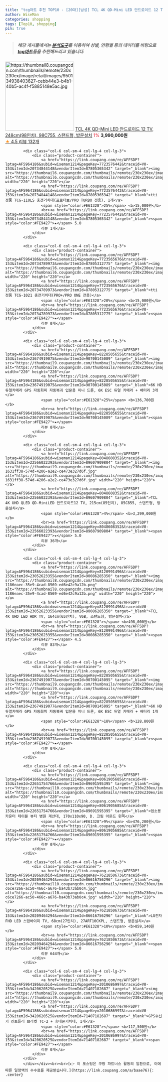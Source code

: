 ```yaml
---
title: "tcg마트 추천 TOP10 - [20대][남성] TCL 4K QD-Mini LED 안드로이드 12 TV, 248cm(98인치), 98C755, 스탠드형, 방문설치"
author: WiseMan
categories: shopping
tags: [Top10, shopping]
pin: true
---
```


> ##### 해당 게시물에서는 [**분석도구**](https://itemscout.io/)를 이용하여 **성별**, **연령별** 등의 데이터를 바탕으로 [**tcg마트**](https://link.coupang.com/a/baae76)들을 추천해드리고 있습니다.
<div class="container"><div class="row">
            <div class="col-6 col-sm-4 col-lg-4 col-lg-3">
                <div class="product-container">
                    <a href="https://link.coupang.com/re/AFFSDP?lptag=AF5964186&subid=wiseman1214&pageKey=7856429129&traceid=V0-153&itemId=22616128827&vendorItemId=89644551566" target="_blank"><img src="https://thumbnail8.coupangcdn.com/thumbnails/remote/230x230ex/image/retail/images/950134938403627-cebb44e3-b4b1-40b5-ac4f-f5885148e5ac.jpg" alt="https://thumbnail8.coupangcdn.com/thumbnails/remote/230x230ex/image/retail/images/950134938403627-cebb44e3-b4b1-40b5-ac4f-f5885148e5ac.jpg" width="220" height="220"></a>
                    <a href="https://link.coupang.com/re/AFFSDP?lptag=AF5964186&subid=wiseman1214&pageKey=7856429129&traceid=V0-153&itemId=22616128827&vendorItemId=89644551566" target="_blank">TCL 4K QD-Mini LED 안드로이드 12 TV, 248cm(98인치), 98C755, 스탠드형, 방문설치</a>
                    <span style="color:#E61328">1%</span> <b>3,990,000원</b>
                    <br><a href="https://link.coupang.com/re/AFFSDP?lptag=AF5964186&subid=wiseman1214&pageKey=7856429129&traceid=V0-153&itemId=22616128827&vendorItemId=89644551566" target="_blank"><span style="color:#FE9427">★</span> 4.5
                    리뷰 132개</a>
                </div>
            </div>
            
            <div class="col-6 col-sm-4 col-lg-4 col-lg-3">
                <div class="product-container">
                    <a href="https://link.coupang.com/re/AFFSDP?lptag=AF5964186&subid=wiseman1214&pageKey=7723576442&traceid=V0-153&itemId=20734844148&vendorItemId=87805365342" target="_blank"><img src="https://thumbnail6.coupangcdn.com/thumbnails/remote/230x230ex/image/vendor_inventory/2c2c/41d5aa0b025c8b0aa210b53bb80081ba2783cb51b08a0c2a99cca4a61393.jpg" alt="https://thumbnail6.coupangcdn.com/thumbnails/remote/230x230ex/image/vendor_inventory/2c2c/41d5aa0b025c8b0aa210b53bb80081ba2783cb51b08a0c2a99cca4a61393.jpg" width="220" height="220"></a>
                    <a href="https://link.coupang.com/re/AFFSDP?lptag=AF5964186&subid=wiseman1214&pageKey=7723576442&traceid=V0-153&itemId=20734844148&vendorItemId=87805365342" target="_blank">tti 정품 TCG-110LS 충전거치대(프로터보/PRO TURBO 전용), 1개</a>
                    <span style="color:#E61328">25%</span> <b>15,000원</b>
                    <br><a href="https://link.coupang.com/re/AFFSDP?lptag=AF5964186&subid=wiseman1214&pageKey=7723576442&traceid=V0-153&itemId=20734844148&vendorItemId=87805365342" target="_blank"><span style="color:#FE9427">★</span> 5.0
                    리뷰 1개</a>
                </div>
            </div>
            
            <div class="col-6 col-sm-4 col-lg-4 col-lg-3">
                <div class="product-container">
                    <a href="https://link.coupang.com/re/AFFSDP?lptag=AF5964186&subid=wiseman1214&pageKey=7723565676&traceid=V0-153&itemId=20734789973&vendorItemId=87805312775" target="_blank"><img src="https://thumbnail6.coupangcdn.com/thumbnails/remote/230x230ex/image/vendor_inventory/cbeb/ef405c7cf5dfe97f174abbe094554ce405fe85a6a5f41ce3b9b9390e327e.jpg" alt="https://thumbnail6.coupangcdn.com/thumbnails/remote/230x230ex/image/vendor_inventory/cbeb/ef405c7cf5dfe97f174abbe094554ce405fe85a6a5f41ce3b9b9390e327e.jpg" width="220" height="220"></a>
                    <a href="https://link.coupang.com/re/AFFSDP?lptag=AF5964186&subid=wiseman1214&pageKey=7723565676&traceid=V0-153&itemId=20734789973&vendorItemId=87805312775" target="_blank">tti 정품 TCG-1021 충전거치대(PRO+/PRO ONE 전용)</a>
                    <span style="color:#E61328">20%</span> <b>15,000원</b>
                    <br><a href="https://link.coupang.com/re/AFFSDP?lptag=AF5964186&subid=wiseman1214&pageKey=7723565676&traceid=V0-153&itemId=20734789973&vendorItemId=87805312775" target="_blank"><span style="color:#FE9427">★</span> 
                    리뷰 0개</a>
                </div>
            </div>
            
            <div class="col-6 col-sm-4 col-lg-4 col-lg-3">
                <div class="product-container">
                    <a href="https://link.coupang.com/re/AFFSDP?lptag=AF5964186&subid=wiseman1214&pageKey=8228505655&traceid=V0-153&itemId=23674919075&vendorItemId=90700145089" target="_blank"><img src="https://thumbnail9.coupangcdn.com/thumbnails/remote/230x230ex/image/vendor_inventory/50d4/a928e3b2090c976afc9c53d65a92aef65d1aa650508c7428d937a8701024.jpg" alt="https://thumbnail9.coupangcdn.com/thumbnails/remote/230x230ex/image/vendor_inventory/50d4/a928e3b2090c976afc9c53d65a92aef65d1aa650508c7428d937a8701024.jpg" width="220" height="220"></a>
                    <a href="https://link.coupang.com/re/AFFSDP?lptag=AF5964186&subid=wiseman1214&pageKey=8228505655&traceid=V0-153&itemId=23674919075&vendorItemId=90700145089" target="_blank">6K HD 듀얼카메라 GPS 자동회피 자동복귀 입문용 미니 드론, 6K ESC 듀얼 카메라 + 배터리 3개</a>
                    <span style="color:#E61328">25%</span> <b>136,700원</b>
                    <br><a href="https://link.coupang.com/re/AFFSDP?lptag=AF5964186&subid=wiseman1214&pageKey=8228505655&traceid=V0-153&itemId=23674919075&vendorItemId=90700145089" target="_blank"><span style="color:#FE9427">★</span> 
                    리뷰 0개</a>
                </div>
            </div>
            
            <div class="col-6 col-sm-4 col-lg-4 col-lg-3">
                <div class="product-container">
                    <a href="https://link.coupang.com/re/AFFSDP?lptag=AF5964186&subid=wiseman1214&pageKey=8048608352&traceid=V0-153&itemId=22566022393&vendorItemId=89607909804" target="_blank"><img src="https://thumbnail9.coupangcdn.com/thumbnails/remote/230x230ex/image/retail/images/965944361746646-1631ff38-574d-4206-a2e2-ce473e327d6f.jpg" alt="https://thumbnail9.coupangcdn.com/thumbnails/remote/230x230ex/image/retail/images/965944361746646-1631ff38-574d-4206-a2e2-ce473e327d6f.jpg" width="220" height="220"></a>
                    <a href="https://link.coupang.com/re/AFFSDP?lptag=AF5964186&subid=wiseman1214&pageKey=8048608352&traceid=V0-153&itemId=22566022393&vendorItemId=89607909804" target="_blank">TCL 4K UHD QLED QD-MiniLED 안드로이드12 TV, 215cm(85인치), 85C855, 스탠드형, 방문설치</a>
                    <span style="color:#E61328">4%</span> <b>3,299,000원</b>
                    <br><a href="https://link.coupang.com/re/AFFSDP?lptag=AF5964186&subid=wiseman1214&pageKey=8048608352&traceid=V0-153&itemId=22566022393&vendorItemId=89607909804" target="_blank"><span style="color:#FE9427">★</span> 5.0
                    리뷰 36개</a>
                </div>
            </div>
            
            <div class="col-6 col-sm-4 col-lg-4 col-lg-3">
                <div class="product-container">
                    <a href="https://link.coupang.com/re/AFFSDP?lptag=AF5964186&subid=wiseman1214&pageKey=8120991496&traceid=V0-153&itemId=23052623355&vendorItemId=90086285350" target="_blank"><img src="https://thumbnail8.coupangcdn.com/thumbnails/remote/230x230ex/image/retail/images/2698071746580004-1186eaec-35e9-4cad-8569-ed6e42c9a12b.png" alt="https://thumbnail8.coupangcdn.com/thumbnails/remote/230x230ex/image/retail/images/2698071746580004-1186eaec-35e9-4cad-8569-ed6e42c9a12b.png" width="220" height="220"></a>
                    <a href="https://link.coupang.com/re/AFFSDP?lptag=AF5964186&subid=wiseman1214&pageKey=8120991496&traceid=V0-153&itemId=23052623355&vendorItemId=90086285350" target="_blank">TCL 4K UHD LED HDR TV, 164cm(65인치), V6B, 스탠드형, 방문설치</a>
                    <span style="color:#E61328"></span> <b>498,000원</b>
                    <br><a href="https://link.coupang.com/re/AFFSDP?lptag=AF5964186&subid=wiseman1214&pageKey=8120991496&traceid=V0-153&itemId=23052623355&vendorItemId=90086285350" target="_blank"><span style="color:#FE9427">★</span> 4.5
                    리뷰 83개</a>
                </div>
            </div>
            
            <div class="col-6 col-sm-4 col-lg-4 col-lg-3">
                <div class="product-container">
                    <a href="https://link.coupang.com/re/AFFSDP?lptag=AF5964186&subid=wiseman1214&pageKey=8228505655&traceid=V0-153&itemId=23674919077&vendorItemId=90700145095" target="_blank"><img src="https://thumbnail9.coupangcdn.com/thumbnails/remote/230x230ex/image/vendor_inventory/50d4/a928e3b2090c976afc9c53d65a92aef65d1aa650508c7428d937a8701024.jpg" alt="https://thumbnail9.coupangcdn.com/thumbnails/remote/230x230ex/image/vendor_inventory/50d4/a928e3b2090c976afc9c53d65a92aef65d1aa650508c7428d937a8701024.jpg" width="220" height="220"></a>
                    <a href="https://link.coupang.com/re/AFFSDP?lptag=AF5964186&subid=wiseman1214&pageKey=8228505655&traceid=V0-153&itemId=23674919077&vendorItemId=90700145095" target="_blank">6K HD 듀얼카메라 GPS 자동회피 자동복귀 입문용 미니 드론, 6K ESC 듀얼 카메라 + 배터리 1개</a>
                    <span style="color:#E61328">18%</span> <b>128,800원</b>
                    <br><a href="https://link.coupang.com/re/AFFSDP?lptag=AF5964186&subid=wiseman1214&pageKey=8228505655&traceid=V0-153&itemId=23674919077&vendorItemId=90700145095" target="_blank"><span style="color:#FE9427">★</span> 
                    리뷰 0개</a>
                </div>
            </div>
            
            <div class="col-6 col-sm-4 col-lg-4 col-lg-3">
                <div class="product-container">
                    <a href="https://link.coupang.com/re/AFFSDP?lptag=AF5964186&subid=wiseman1214&pageKey=8061905685&traceid=V0-153&itemId=22651754766&vendorItemId=89691595395" target="_blank"><img src="https://thumbnail10.coupangcdn.com/thumbnails/remote/230x230ex/image/vendor_inventory/93fb/db84026199122e10926f31c01270fa060ba9253c4285b7d2dd0c2fb2fb58.jpg" alt="https://thumbnail10.coupangcdn.com/thumbnails/remote/230x230ex/image/vendor_inventory/93fb/db84026199122e10926f31c01270fa060ba9253c4285b7d2dd0c2fb2fb58.jpg" width="220" height="220"></a>
                    <a href="https://link.coupang.com/re/AFFSDP?lptag=AF5964186&subid=wiseman1214&pageKey=8061905685&traceid=V0-153&itemId=22651754766&vendorItemId=89691595395" target="_blank">업소용 카운터 테이블 뷰티 병원 계산대, 170x110x90, D. 크림 아몬드 왼쪽</a>
                    <span style="color:#E61328">9%</span> <b>476,200원</b>
                    <br><a href="https://link.coupang.com/re/AFFSDP?lptag=AF5964186&subid=wiseman1214&pageKey=8061905685&traceid=V0-153&itemId=22651754766&vendorItemId=89691595395" target="_blank"><span style="color:#FE9427">★</span> 
                    리뷰 0개</a>
                </div>
            </div>
            
            <div class="col-6 col-sm-4 col-lg-4 col-lg-3">
                <div class="product-container">
                    <a href="https://link.coupang.com/re/AFFSDP?lptag=AF5964186&subid=wiseman1214&pageKey=7621850673&traceid=V0-153&itemId=20209464294&vendorItemId=86616756296" target="_blank"><img src="https://thumbnail10.coupangcdn.com/thumbnails/remote/230x230ex/image/retail/images/4272833415488768-c6ce7266-ac50-466c-a676-ba43b73ab0c4.jpg" alt="https://thumbnail10.coupangcdn.com/thumbnails/remote/230x230ex/image/retail/images/4272833415488768-c6ce7266-ac50-466c-a676-ba43b73ab0c4.jpg" width="220" height="220"></a>
                    <a href="https://link.coupang.com/re/AFFSDP?lptag=AF5964186&subid=wiseman1214&pageKey=7621850673&traceid=V0-153&itemId=20209464294&vendorItemId=86616756296" target="_blank">LG전자 FHD LED 스탠바이미 TV, 68cm(27인치), 27ART10CKPL, 스탠드형, 방문설치</a>
                    <span style="color:#E61328">10%</span> <b>859,140원</b>
                    <br><a href="https://link.coupang.com/re/AFFSDP?lptag=AF5964186&subid=wiseman1214&pageKey=7621850673&traceid=V0-153&itemId=20209464294&vendorItemId=86616756296" target="_blank"><span style="color:#FE9427">★</span> 5.0
                    리뷰 644개</a>
                </div>
            </div>
            
            <div class="col-6 col-sm-4 col-lg-4 col-lg-3">
                <div class="product-container">
                    <a href="https://link.coupang.com/re/AFFSDP?lptag=AF5964186&subid=wiseman1214&pageKey=2010686997&traceid=V0-153&itemId=3420620525&vendorItemId=71407182687" target="_blank"><img src="https://thumbnail9.coupangcdn.com/thumbnails/remote/230x230ex/image/vendor_inventory/a201/95f6da7536a8508d10a99a05cd0f751c190e8699b807b185feaddae6ed30.jpg" alt="https://thumbnail9.coupangcdn.com/thumbnails/remote/230x230ex/image/vendor_inventory/a201/95f6da7536a8508d10a99a05cd0f751c190e8699b807b185feaddae6ed30.jpg" width="220" height="220"></a>
                    <a href="https://link.coupang.com/re/AFFSDP?lptag=AF5964186&subid=wiseman1214&pageKey=2010686997&traceid=V0-153&itemId=3420620525&vendorItemId=71407182687" target="_blank">GPS수신기 컨트롤러 브라켓 TC-2 + 휴대폰거치대, 1개</a>
                    <span style="color:#E61328"></span> <b>117,500원</b>
                    <br><a href="https://link.coupang.com/re/AFFSDP?lptag=AF5964186&subid=wiseman1214&pageKey=2010686997&traceid=V0-153&itemId=3420620525&vendorItemId=71407182687" target="_blank"><span style="color:#FE9427">★</span> 
                    리뷰 0개</a>
                </div>
            </div>
            </div></div><br><br>[👉 이 포스팅은 쿠팡 파트너스 활동의 일환으로, 이에 따른 일정액의 수수료를 제공받습니다.](https://link.coupang.com/a/baae76){: .center}